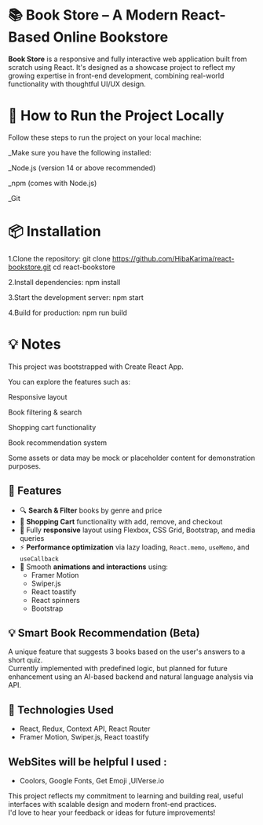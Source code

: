 # 📚 Book Store – A Modern React-Based Online Bookstore

**Book Store** is a responsive and fully interactive web application built from scratch using React. It's designed as a showcase project to reflect my growing expertise in front-end development, combining real-world functionality with thoughtful UI/UX design.

# 🚀 How to Run the Project Locally
Follow these steps to run the project on your local machine:

_Make sure you have the following installed:

_Node.js (version 14 or above recommended)

_npm (comes with Node.js)

_Git

# 📦 Installation
1.Clone the repository:
git clone https://github.com/HibaKarima/react-bookstore.git
cd react-bookstore

2.Install dependencies:
npm install

3.Start the development server:
npm start

4.Build for production:
npm run build

 # 💡 Notes
This project was bootstrapped with Create React App.

You can explore the features such as:

Responsive layout

Book filtering & search

Shopping cart functionality

Book recommendation system

Some assets or data may be mock or placeholder content for demonstration purposes.


## 🚀 Features

- 🔍 **Search & Filter** books by genre and price
- 🛒 **Shopping Cart** functionality with add, remove, and checkout
- 📱 Fully **responsive** layout using Flexbox, CSS Grid, Bootstrap, and media queries
- ⚡️ **Performance optimization** via lazy loading, `React.memo`, `useMemo`, and `useCallback`
- 🎨 Smooth **animations and interactions** using:
  - Framer Motion
  - Swiper.js
  - React toastify
  - React spinners
  - Bootstrap

## 💡 Smart Book Recommendation (Beta)
A unique feature that suggests 3 books based on the user's answers to a short quiz.  
Currently implemented with predefined logic, but planned for future enhancement using an AI-based backend and natural language analysis via API.

## 🧩 Technologies Used

- React, Redux, Context API, React Router
- Framer Motion, Swiper.js, React toastify

## WebSites will be helpful I used :
- Coolors, Google Fonts, Get Emoji ,UIVerse.io


This project reflects my commitment to learning and building real, useful interfaces with scalable design and modern front-end practices.  
I'd love to hear your feedback or ideas for future improvements!
